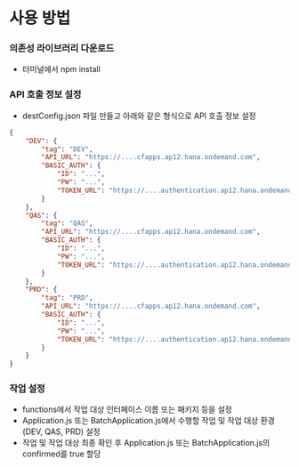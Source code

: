 # 사용 방법

### 의존성 라이브러리 다운로드
- 터미널에서 npm install

### API 호출 정보 설정
- destConfig.json 파일 만들고 아래와 같은 형식으로 API 호출 정보 설정

```json
{
    "DEV": {
        "tag": "DEV",
        "API_URL": "https://....cfapps.ap12.hana.ondemand.com",
        "BASIC_AUTH": {
            "ID": "...",
            "PW": "...",
            "TOKEN_URL": "https://....authentication.ap12.hana.ondemand.com/oauth/token"
        }
    },
    "QAS": {
        "tag": "QAS",
        "API_URL": "https://....cfapps.ap12.hana.ondemand.com",
        "BASIC_AUTH": {
            "ID": "...",
            "PW": "...",
            "TOKEN_URL": "https://....authentication.ap12.hana.ondemand.com/oauth/token"
        }
    },
    "PRD": {
        "tag": "PRD",
        "API_URL": "https://....cfapps.ap12.hana.ondemand.com",
        "BASIC_AUTH": {
            "ID": "...",
            "PW": "...",
            "TOKEN_URL": "https://....authentication.ap12.hana.ondemand.com/oauth/token"
        }
    }
}
```

### 작업 설정
- functions에서 작업 대상 인터페이스 이름 또는 패키지 등을 설정
- Application.js 또는 BatchApplication.js에서 수행할 작업 및 작업 대상 환경(DEV, QAS, PRD) 설정
- 작업 및 작업 대상 최종 확인 후 Application.js 또는 BatchApplication.js의 confirmed를 true 할당 